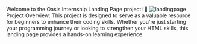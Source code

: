 Welcome to the Oasis Internship Landing Page project! 🌟
![landingpage](https://github.com/Sofiya24/Oasis-WebDevelopment-Internship-Landingpage/assets/134357691/039a90ca-ab5a-434e-8cbe-72605f7a2b41)
Project Overview:
This project is designed to serve as a valuable resource for beginners to enhance their coding skills. Whether you're just starting your programming journey or looking to strengthen your HTML skills, this landing page provides a hands-on learning experience.
